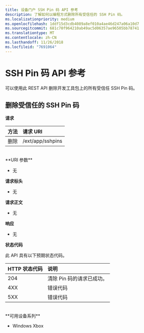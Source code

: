 ```yaml
---
title: 设备门户 SSH Pin 码 API 参考
description: 了解如何以编程方式删除所有受信任的 SSH Pin 码。
ms.localizationpriority: medium
ms.openlocfilehash: 1ddf15d3cdb4089a8ef010a4ae46d247a06a10d7
ms.sourcegitcommit: 681c70f964210ab49ac5d06357ae96505bb78741
ms.translationtype: MT
ms.contentlocale: zh-CN
ms.lasthandoff: 11/26/2018
ms.locfileid: "7691064"
---
```

# <a name="ssh-pins-api-reference"></a>SSH Pin 码 API 参考
可以使用此 REST API 删除开发工具包上的所有受信任 SSH Pin 码。

## <a name="remove-trusted-ssh-pins"></a>删除受信任的 SSH Pin 码

**请求**

方法      | 请求 URI
:------     | :-----
删除 | /ext/app/sshpins
<br />
**URI 参数**

- 无

**请求标头**

- 无

**请求正文**   

- 无

**响应**   

- 无 

**状态代码**

此 API 具有以下预期状态代码。

HTTP 状态代码      | 说明
:------     | :-----
204 | 清除 Pin 码的请求已成功。
4XX | 错误代码
5XX | 错误代码

<br />
**可用设备系列**

* Windows Xbox

